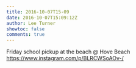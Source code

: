 ```yaml
---
title: 2016-10-07T15-09
date: 2016-10-07T15:09:12Z
author: Lee Turner
showtoc: false
comments: true
---
```


Friday school pickup at the beach @ Hove Beach https://www.instagram.com/p/BLRCWSoAOv-/

